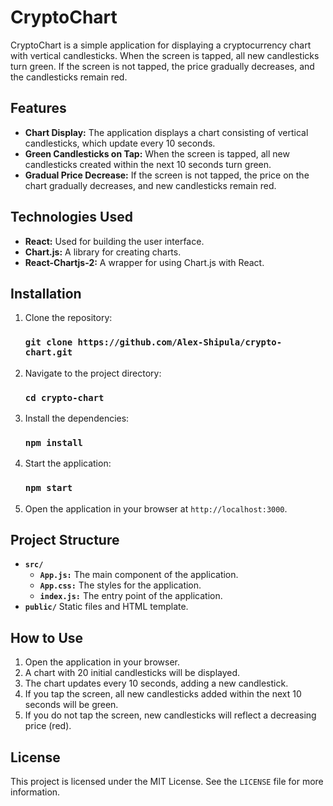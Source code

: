 
# CryptoChart

CryptoChart is a simple application for displaying a cryptocurrency chart with vertical candlesticks. When the screen is tapped, all new candlesticks turn green. If the screen is not tapped, the price gradually decreases, and the candlesticks remain red.

## Features

- **Chart Display:** The application displays a chart consisting of vertical candlesticks, which update every 10 seconds.
- **Green Candlesticks on Tap:** When the screen is tapped, all new candlesticks created within the next 10 seconds turn green.
- **Gradual Price Decrease:** If the screen is not tapped, the price on the chart gradually decreases, and new candlesticks remain red.

## Technologies Used

- **React:** Used for building the user interface.
- **Chart.js:** A library for creating charts.
- **React-Chartjs-2:** A wrapper for using Chart.js with React.

## Installation

1. Clone the repository:

   ### `git clone https://github.com/Alex-Shipula/crypto-chart.git`

2. Navigate to the project directory:

   ### `cd crypto-chart`

3. Install the dependencies:

   ### `npm install`

4. Start the application:

   ### `npm start`

5. Open the application in your browser at `http://localhost:3000`.

## Project Structure

- **`src/`**
  - **`App.js:`** The main component of the application.
  - **`App.css:`** The styles for the application.
  - **`index.js:`** The entry point of the application.
- **`public/`** Static files and HTML template.

## How to Use

1. Open the application in your browser.
2. A chart with 20 initial candlesticks will be displayed.
3. The chart updates every 10 seconds, adding a new candlestick.
4. If you tap the screen, all new candlesticks added within the next 10 seconds will be green.
5. If you do not tap the screen, new candlesticks will reflect a decreasing price (red).

## License

This project is licensed under the MIT License. See the `LICENSE` file for more information.
